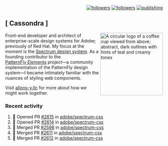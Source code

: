 <p align="right"><a rel="me" href="https://front-end.social/@castastrophe">
    <img alt="followers" title="Follow me on Mastodon" src="https://img.shields.io/mastodon/follow/109297102751309835?domain=https%3A%2F%2Ffront-end.social&label=Follow&logo=mastodon&logoColor=white&style=for-the-badge&labelColor=008080&color=006969"/></a>
  <a href="https://codepen.io/castastrophe/">
    <img alt="followers" title="Follow me on CodePen" src="https://img.shields.io/badge/23-1?color=640464&labelColor=7c007c&style=for-the-badge&logo=codepen&label=Follow"/></a>
<a href="https://castastrophe.medium.com/">
    <img alt="publishing" title="View articles on Medium" src="https://img.shields.io/badge/107-1?color=666&labelColor=444&label=subscribe&logo=medium&logoColor=white&style=for-the-badge"/></a>
</p>

## [&nbsp;Cassondra&nbsp;]

<img align="right" src="https://github-production-user-asset-6210df.s3.amazonaws.com/1840295/253016758-ba468774-1cd3-42c2-8f43-947b5eeb5edf.png" height="200" alt="A circular logo of a coffee cup viewed from above; abstract, dark outlines with hints of teal and creamy tones">

Front-end developer and architect of enterprise-scale design systems for Adobe; previously of Red Hat. My focus at the moment is the [Spectrum design system](https://github.com/adobe/spectrum-css). As a founding contributor to the [PatternFly&nbsp;Elements](https://github.com/patternfly/patternfly-elements) project&mdash;a community implementation of the PatternFly design system&mdash;I became intimately familiar with the nuances of styling web components.

Visit [allons-y.llc](http://allons-y.llc/) for more about how we might work together.

### Recent activity

<!--START_SECTION:activity-->
1. 💪 Opened PR [#2615](https://github.com/adobe/spectrum-css/pull/2615) in [adobe/spectrum-css](https://github.com/adobe/spectrum-css)
2. 💪 Opened PR [#2614](https://github.com/adobe/spectrum-css/pull/2614) in [adobe/spectrum-css](https://github.com/adobe/spectrum-css)
3. 🎉 Merged PR [#2598](https://github.com/adobe/spectrum-css/pull/2598) in [adobe/spectrum-css](https://github.com/adobe/spectrum-css)
4. 🎉 Merged PR [#2611](https://github.com/adobe/spectrum-css/pull/2611) in [adobe/spectrum-css](https://github.com/adobe/spectrum-css)
5. 🎉 Merged PR [#2612](https://github.com/adobe/spectrum-css/pull/2612) in [adobe/spectrum-css](https://github.com/adobe/spectrum-css)
<!--END_SECTION:activity-->
